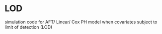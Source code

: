 # LOD
simulation code for AFT/ Linear/ Cox PH model when covariates subject to limit of detection (LOD)
